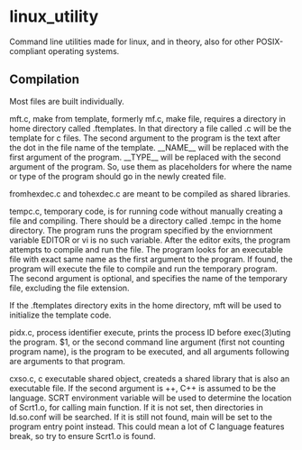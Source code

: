 # linux\_utility
Command line utilities made for linux, and in theory, also for other POSIX-compliant operating systems.
## Compilation
Most files are built individually.

mft.c, make from template, formerly mf.c, make file, requires a directory in home directory called .ftemplates.
In that directory a file called .c will be the template for c files.
The second argument to the program is the text after the dot in the file name of the template.
\_\_NAME\_\_ will be replaced with the first argument of the program.
\_\_TYPE\_\_ will be replaced with the second argument of the program.
So, use them as placeholders for where the name or type of the program should go in the newly created file.

fromhexdec.c and tohexdec.c are meant to be compiled as shared libraries.

tempc.c, temporary code, is for running code without manually creating a file and compiling.
There should be a directory called .tempc in the home directory.
The program runs the program specified by the enviornment variable EDITOR or vi is no such variable.
After the editor exits, the program attempts to compile and run the file.
The program looks for an executable file with exact same name as the first argument to the program.
If found, the program will execute the file to compile and run the temporary program.
The second argument is optional, and specifies the name of the temporary file, excluding the file extension.

If the .ftemplates directory exits in the home directory, mft will be used to initialize the template code.

pidx.c, process identifier execute, prints the process ID before exec(3)uting the program.
$1, or the second command line argument (first not counting program name), is the program to be executed, and all arguments following are arguments to that program.

cxso.c, c executable shared object, createds a shared library that is also an executable file.
If the second argument is ++, C++ is assumed to be the language.
SCRT environment variable will be used to determine the location of Scrt1.o, for calling main function.
If it is not set, then directories in ld.so.conf will be searched.
If it is still not found, main will be set to the program entry point instead.
This could mean a lot of C language features break, so try to ensure Scrt1.o is found.
